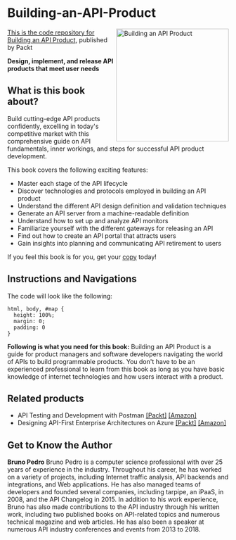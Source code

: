 # Building-an-API-Product

<a href="https://www.packtpub.com/product/building-an-api-product/9781837630448"> <img src="https://content.packt.com/B19733/cover_image_small.jpg" alt="Building an API Product" itemprop="url" height="256px" align="right">

This is the code repository for [Building an API Product](https://www.packtpub.com/product/building-an-api-product/9781837630448), published by Packt

**Design, implement, and release API products that meet user needs**

## What is this book about?
Build cutting-edge API products confidently, excelling in today's competitive market with this comprehensive guide on API fundamentals, inner workings, and steps for successful API product development.

This book covers the following exciting features:
* Master each stage of the API lifecycle
* Discover technologies and protocols employed in building an API product
* Understand the different API design definition and validation techniques
* Generate an API server from a machine-readable definition
* Understand how to set up and analyze API monitors
* Familiarize yourself with the different gateways for releasing an API
* Find out how to create an API portal that attracts users
* Gain insights into planning and communicating API retirement to users

If you feel this book is for you, get your [copy](https://a.co/d/4XPE6Ml) today!

## Instructions and Navigations

The code will look like the following:

```
html, body, #map {
  height: 100%;
  margin: 0;
  padding: 0
}
```

**Following is what you need for this book:**
Building an API Product is a guide for product managers and software developers navigating the world of APIs to build programmable products. You don't have to be an experienced professional to learn from this book as long as you have basic knowledge of internet technologies and how users interact with a product.

## Related products
* API Testing and Development with Postman [[Packt]](https://www.packtpub.com/product/api-testing-and-development-with-postman/9781800569201) [[Amazon]](https://a.co/d/4qpuHbB)
* Designing API-First Enterprise Architectures on Azure [[Packt]](https://www.packtpub.com/product/designing-api-first-enterprise-architectures-on-azure/9781801813914) [[Amazon]](https://a.co/d/9b7GizU)

## Get to Know the Author
**Bruno Pedro**
Bruno Pedro is a computer science professional with over 25 years of experience in the industry. Throughout his career, he has worked on a variety of projects, including Internet traffic analysis, API backends and integrations, and Web applications. He has also managed teams of developers and founded several companies, including tarpipe, an iPaaS, in 2008, and the API Changelog in 2015. In addition to his work experience, Bruno has also made contributions to the API industry through his written work, including two published books on API-related topics and numerous technical magazine and web articles. He has also been a speaker at numerous API industry conferences and events from 2013 to 2018.

